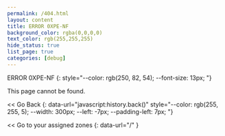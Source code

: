 ```yaml
---
permalink: /404.html
layout: content
title: ERROR 0XPE-NF
background_color: rgba(0,0,0,0)
text_color: rgb(255,255,255)
hide_status: true
list_page: true
categories: [debug]
---
```


ERROR 0XPE-NF
{: style="--color: rgb(250, 82, 54); --font-size: 13px; "}

This page cannot be found.

\<< Go Back
{: data-url="javascript:history.back()" style="--color: rgb(255, 255, 5); --width: 300px; --left: -7px; --padding-left: 7px; "}

<div markdown="1" style="--color: rgb(171, 171, 169); --width: 300px; --left: -7px; --padding-left:13px; ">

\<< Go to your assigned zones
{: data-url="/" }

</div>